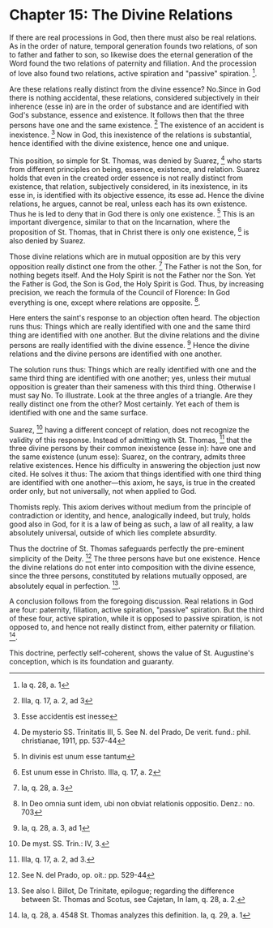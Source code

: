 # Chapter 15: The Divine Relations

If there are real processions in God, then there must also be real relations. As in the order of nature, temporal generation founds two relations, of son to father and father to son, so likewise does the eternal generation of the Word found the two relations of paternity and filiation. And the procession of love also found two relations, active spiration and "passive" spiration. [^534].

Are these relations really distinct from the divine essence? No.Since in God there is nothing accidental, these relations, considered subjectively in their inherence (esse in) are in the order of substance and are identified with God's substance, essence and existence. It follows then that the three persons have one and the same existence. [^535] The existence of an accident is inexistence. [^536] Now in God, this inexistence of the relations is substantial, hence identified with the divine existence, hence one and unique.

This position, so simple for St. Thomas, was denied by Suarez, [^537] who starts from different principles on being, essence, existence, and relation. Suarez holds that even in the created order essence is not really distinct from existence, that relation, subjectively considered, in its inexistence, in its esse in, is identified with its objective essence, its esse ad. Hence the divine relations, he argues, cannot be real, unless each has its own existence. Thus he is led to deny that in God there is only one existence. [^538] This is an important divergence, similar to that on the Incarnation, where the proposition of St. Thomas, that in Christ there is only one existence, [^539] is also denied by Suarez.

Those divine relations which are in mutual opposition are by this very opposition really distinct one from the other. [^540] The Father is not the Son, for nothing begets itself. And the Holy Spirit is not the Father nor the Son. Yet the Father is God, the Son is God, the Holy Spirit is God. Thus, by increasing precision, we reach the formula of the Council of Florence: In God everything is one, except where relations are opposite. [^541].

Here enters the saint's response to an objection often heard. The objection runs thus: Things which are really identified with one and the same third thing are identified with one another. But the divine relations and the divine persons are really identified with the divine essence. [^542] Hence the divine relations and the divine persons are identified with one another.

The solution runs thus: Things which are really identified with one and the same third thing are identified with one another; yes, unless their mutual opposition is greater than their sameness with this third thing. Otherwise I must say No. To illustrate. Look at the three angles of a triangle. Are they really distinct one from the other? Most certainly. Yet each of them is identified with one and the same surface.

Suarez, [^543] having a different concept of relation, does not recognize the validity of this response. Instead of admitting with St. Thomas, [^544] that the three divine persons by their common inexistence (esse in): have one and the same existence (unum esse): Suarez, on the contrary, admits three relative existences. Hence his difficulty in answering the objection just now cited. He solves it thus: The axiom that things identified with one third thing are identified with one another—this axiom, he says, is true in the created order only, but not universally, not when applied to God.

Thomists reply. This axiom derives without medium from the principle of contradiction or identity, and hence, analogically indeed, but truly, holds good also in God, for it is a law of being as such, a law of all reality, a law absolutely universal, outside of which lies complete absurdity.

Thus the doctrine of St. Thomas safeguards perfectly the pre-eminent simplicity of the Deity. [^545] The three persons have but one existence. Hence the divine relations do not enter into composition with the divine essence, since the three persons, constituted by relations mutually opposed, are absolutely equal in perfection. [^546].

A conclusion follows from the foregoing discussion. Real relations in God are four: paternity, filiation, active spiration, "passive" spiration. But the third of these four, active spiration, while it is opposed to passive spiration, is not opposed to, and hence not really distinct from, either paternity or filiation. [^547].

This doctrine, perfectly self-coherent, shows the value of St. Augustine's conception, which is its foundation and guaranty.

[^534]: Ia q. 28, a. 1

[^535]: IIIa, q. 17, a. 2, ad 3

[^536]: Esse accidentis est inesse

[^537]: De mysterio SS. Trinitatis III, 5. See N. del Prado, De verit. fund.: phil. christianae, 1911, pp. 537-44

[^538]: In divinis est unum esse tantum

[^539]: Est unum esse in Christo. IIIa, q. 17, a. 2

[^540]: Ia, q. 28, a. 3

[^541]: In Deo omnia sunt idem, ubi non obviat relationis oppositio. Denz.: no. 703

[^542]: Ia, q. 28, a. 3, ad 1

[^543]: De myst. SS. Trin.: IV, 3.

[^544]: IIIa, q. 17, a. 2, ad 3.

[^545]: See N. del Prado, op. oit.: pp. 529-44

[^546]: See also I. Billot, De Trinitate, epilogue; regarding the difference between St. Thomas and Scotus, see Cajetan, In Iam, q. 28, a. 2.

[^547]: Ia, q. 28, a. 4548 St. Thomas analyzes this definition. Ia, q. 29, a. 1
